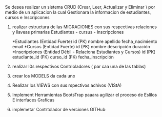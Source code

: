 Se desea realizar un sistema CRUD (Crear, Leer, Actualizar  y Eliminar ) por medio de un aplicacion 
la cual Gestionara la informacion de estudiantes, cursos e Inscripcones


1) realizar estructura de las MIGRACIONES  con sus respectivas relaciones y llaveas primarias
    Estudiantes - cursus - Inscripciones
    
    *Estudiantes (Entidad Fuerte)
        id (PK)
        nombre
        apellido
        fecha_nacimiento
        email
    *Cursos (Entidad Fuerte)
        id (PK)
        nombre
        descripción
        duración
    *Inscripciones (Entidad Débil - Relaciona Estudiantes y Cursos)
        id (PK)
        estudiante_id (FK)
        curso_id (FK)
        fecha_inscripción



2) realizar l0s respectivos Contrioladores ( par caa una de las tablas)

3) crear los MODELS da cada uno 

4) Realizar los VIEWS con sus rspectivos achivos (VIStA)

5) Implement Herramientas BootsTrap paaara agilizar el proceso de Eslilos E interfaces Graficas

6) implemetar Contrtolador de verciones GITHub

